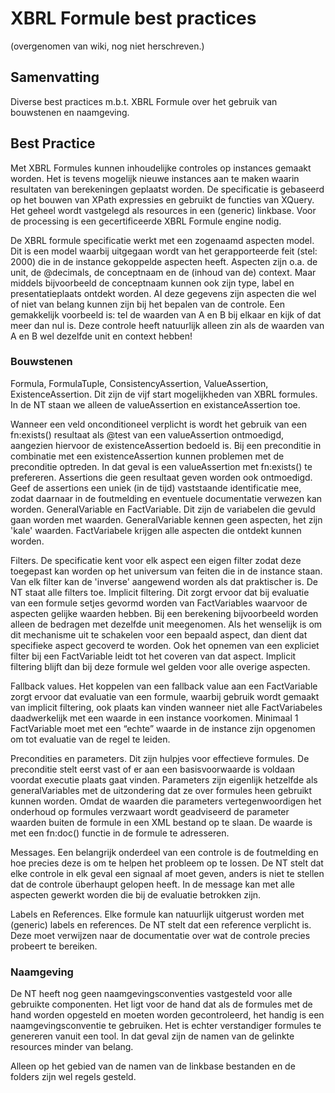  
# XBRL Formule best practices
(overgenomen van wiki, nog niet herschreven.)

## Samenvatting

Diverse best practices m.b.t. XBRL Formule over het gebruik van bouwstenen en naamgeving. 

## Best Practice

Met XBRL Formules kunnen inhoudelijke controles op instances gemaakt worden. Het is tevens mogelijk nieuwe instances aan te maken waarin resultaten van berekeningen geplaatst worden. De specificatie is gebaseerd op het bouwen van XPath expressies en gebruikt de functies van XQuery. Het geheel wordt vastgelegd als resources in een (generic) linkbase. Voor de processing is een gecertificeerde XBRL Formule engine nodig.

De XBRL formule specificatie werkt met een zogenaamd aspecten model. Dit is een model waarbij uitgegaan wordt van het gerapporteerde feit (stel: 2000) die in de instance gekoppelde aspecten heeft. Aspecten zijn o.a. de unit, de @decimals, de conceptnaam en de (inhoud van de) context. Maar middels bijvoorbeeld de conceptnaam kunnen ook zijn type, label en presentatieplaats ontdekt worden. Al deze gegevens zijn aspecten die wel of niet van belang kunnen zijn bij het bepalen van de controle. Een gemakkelijk voorbeeld is: tel de waarden van A en B bij elkaar en kijk of dat meer dan nul is. Deze controle heeft natuurlijk alleen zin als de waarden van A en B wel dezelfde unit en context hebben!

### Bouwstenen
Formula, FormulaTuple, ConsistencyAssertion, ValueAssertion, ExistenceAssertion. Dit zijn de vijf start mogelijkheden van XBRL formules. In de NT staan we alleen de valueAssertion en existanceAssertion toe.

Wanneer een veld onconditioneel verplicht is wordt het gebruik van een fn:exists() resultaat als @test van een valueAssertion ontmoedigd, aangezien hiervoor de existenceAssertion bedoeld is. Bij een preconditie in combinatie met een existenceAssertion kunnen problemen met de preconditie optreden. In dat geval is een valueAssertion met fn:exists() te prefereren. Assertions die geen resultaat geven worden ook ontmoedigd.
Geef de assertions een uniek (in de tijd) vaststaande identificatie mee, zodat daarnaar in de foutmelding en eventuele documentatie verwezen kan worden.
GeneralVariable en FactVariable. Dit zijn de variabelen die gevuld gaan worden met waarden. GeneralVariable kennen geen aspecten, het zijn 'kale' waarden. FactVariabele krijgen alle aspecten die ontdekt kunnen worden.

Filters. De specificatie kent voor elk aspect een eigen filter zodat deze toegepast kan worden op het universum van feiten die in de instance staan. Van elk filter kan de 'inverse' aangewend worden als dat praktischer is. De NT staat alle filters toe.
Implicit filtering. Dit zorgt ervoor dat bij evaluatie van een formule setjes gevormd worden van FactVariables waarvoor de aspecten gelijke waarden hebben. Bij een berekening bijvoorbeeld worden alleen de bedragen met dezelfde unit meegenomen. Als het wenselijk is om dit mechanisme uit te schakelen voor een bepaald aspect, dan dient dat specifieke aspect gecoverd te worden. Ook het opnemen van een expliciet filter bij een FactVariable leidt tot het coveren van dat aspect. Implicit filtering blijft dan bij deze formule wel gelden voor alle overige aspecten.

Fallback values. Het koppelen van een fallback value aan een FactVariable zorgt ervoor dat evaluatie van een formule, waarbij gebruik wordt gemaakt van implicit filtering, ook plaats kan vinden wanneer niet alle FactVariabeles daadwerkelijk met een waarde in een instance voorkomen. Minimaal 1 FactVariable moet met een “echte” waarde in de instance zijn opgenomen om tot evaluatie van de regel te leiden.

Precondities en parameters. Dit zijn hulpjes voor effectieve formules. De preconditie stelt eerst vast of er aan een basisvoorwaarde is voldaan voordat executie plaats gaat vinden. Parameters zijn eigenlijk hetzelfde als generalVariables met de uitzondering dat ze over formules heen gebruikt kunnen worden. Omdat de waarden die parameters vertegenwoordigen het onderhoud op formules verzwaart wordt geadviseerd de parameter waarden buiten de formule in een XML bestand op te slaan. De waarde is met een fn:doc() functie in de formule te adresseren.

Messages. Een belangrijk onderdeel van een controle is de foutmelding en hoe precies deze is om te helpen het probleem op te lossen. De NT stelt dat elke controle in elk geval een signaal af moet geven, anders is niet te stellen dat de controle überhaupt gelopen heeft. In de message kan met alle aspecten gewerkt worden die bij de evaluatie betrokken zijn.

Labels en References. Elke formule kan natuurlijk uitgerust worden met (generic) labels en references. De NT stelt dat een reference verplicht is. Deze moet verwijzen naar de documentatie over wat de controle precies probeert te bereiken.

### Naamgeving
De NT heeft nog geen naamgevingsconventies vastgesteld voor alle gebruikte componenten. Het ligt voor de hand dat als de formules met de hand worden opgesteld en moeten worden gecontroleerd, het handig is een naamgevingsconventie te gebruiken. Het is echter verstandiger formules te genereren vanuit een tool. In dat geval zijn de namen van de gelinkte resources minder van belang.

Alleen op het gebied van de namen van de linkbase bestanden en de folders zijn wel regels gesteld. 
